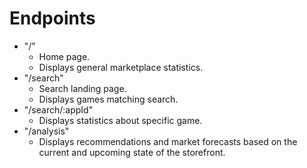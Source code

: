 # Endpoints

- "/"
  - Home page.
  - Displays general marketplace statistics.
- "/search"
  - Search landing page.
  - Displays games matching search.
- "/search/:appId"
  - Displays statistics about specific game.
- "/analysis"
  - Displays recommendations and market forecasts based on the current and upcoming state of the storefront.
